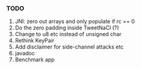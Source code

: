 ### TODO

1. JNI: zero out arrays and only populate if rc == 0
2. Do the zero padding inside TweetNaCl (?)
3. Change to u8 etc instead of unsigned char
4. Rethink KeyPair
5. Add disclaimer for side-channel attacks etc
6. javadoc
7. Benchmark app
